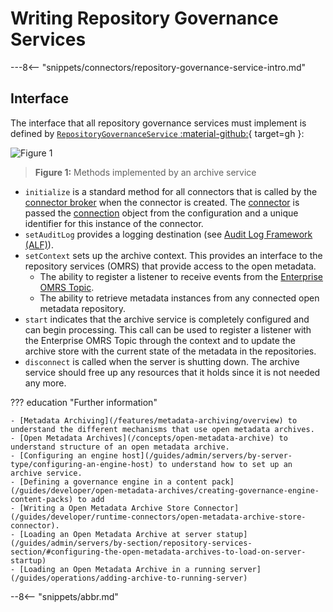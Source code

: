 <!-- SPDX-License-Identifier: CC-BY-4.0 -->
<!-- Copyright Contributors to the Egeria project 2020. -->

# Writing Repository Governance Services

---8<-- "snippets/connectors/repository-governance-service-intro.md"


## Interface

The interface that all repository governance services must implement is defined by [`RepositoryGovernanceService` :material-github:](https://github.com/odpi/egeria/blob/main/open-metadata-implementation/engine-services/repository-governance/repository-governance-api/src/main/java/org/odpi/openmetadata/engineservices/repositorygovernance/connector/RepositoryGovernanceService.java){ target=gh }:

![Figure 1](repository-governance-service-methods.svg)
> **Figure 1:** Methods implemented by an archive service

- `initialize` is a standard method for all connectors that is called by the [connector broker](/concepts/connector-broker) when the connector is created. The [connector](/frameworks/ocf/#connector) is passed the [connection](/frameworks/ocf/#connection) object from the configuration and a unique identifier for this instance of the connector.
- `setAuditLog` provides a logging destination (see [Audit Log Framework (ALF)](/frameworks/alf/overview)).
- `setContext` sets up the archive context. This provides an interface to the repository services (OMRS) that provide access to the open metadata.
    - The ability to register a listener to receive events from the [Enterprise OMRS Topic](/concepts/cohort-events/#enterprise-event-topic).
    - The ability to retrieve metadata instances from any connected open metadata repository.
- `start` indicates that the archive service is completely configured and can begin processing.  This call can be used to register a listener with the Enterprise OMRS Topic through the context and to update the archive store with the current state of the metadata in the repositories. 
- `disconnect` is called when the server is shutting down. The archive service should free up any resources that it holds since it is not needed any more.


??? education "Further information"

    - [Metadata Archiving](/features/metadata-archiving/overview) to understand the different mechanisms that use open metadata archives.
    - [Open Metadata Archives](/concepts/open-metadata-archive) to understand structure of an open metadata archive.
    - [Configuring an engine host](/guides/admin/servers/by-server-type/configuring-an-engine-host) to understand how to set up an archive service.
    - [Defining a governance engine in a content pack](/guides/developer/open-metadata-archives/creating-governance-engine-content-packs) to add 
    - [Writing a Open Metadata Archive Store Connector](/guides/developer/runtime-connectors/open-metadata-archive-store-connector).
    - [Loading an Open Metadata Archive at server statup](/guides/admin/servers/by-section/repository-services-section/#configuring-the-open-metadata-archives-to-load-on-server-startup)
    - [Loading an Open Metadata Archive in a running server](/guides/operations/adding-archive-to-running-server)


--8<-- "snippets/abbr.md"
